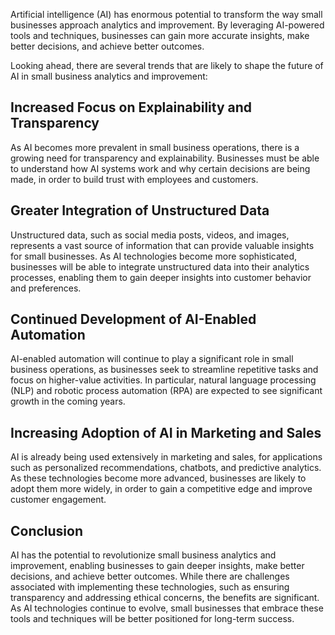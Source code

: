

Artificial intelligence (AI) has enormous potential to transform the way small businesses approach analytics and improvement. By leveraging AI-powered tools and techniques, businesses can gain more accurate insights, make better decisions, and achieve better outcomes.

Looking ahead, there are several trends that are likely to shape the future of AI in small business analytics and improvement:

Increased Focus on Explainability and Transparency
--------------------------------------------------

As AI becomes more prevalent in small business operations, there is a growing need for transparency and explainability. Businesses must be able to understand how AI systems work and why certain decisions are being made, in order to build trust with employees and customers.

Greater Integration of Unstructured Data
----------------------------------------

Unstructured data, such as social media posts, videos, and images, represents a vast source of information that can provide valuable insights for small businesses. As AI technologies become more sophisticated, businesses will be able to integrate unstructured data into their analytics processes, enabling them to gain deeper insights into customer behavior and preferences.

Continued Development of AI-Enabled Automation
----------------------------------------------

AI-enabled automation will continue to play a significant role in small business operations, as businesses seek to streamline repetitive tasks and focus on higher-value activities. In particular, natural language processing (NLP) and robotic process automation (RPA) are expected to see significant growth in the coming years.

Increasing Adoption of AI in Marketing and Sales
------------------------------------------------

AI is already being used extensively in marketing and sales, for applications such as personalized recommendations, chatbots, and predictive analytics. As these technologies become more advanced, businesses are likely to adopt them more widely, in order to gain a competitive edge and improve customer engagement.

Conclusion
----------

AI has the potential to revolutionize small business analytics and improvement, enabling businesses to gain deeper insights, make better decisions, and achieve better outcomes. While there are challenges associated with implementing these technologies, such as ensuring transparency and addressing ethical concerns, the benefits are significant. As AI technologies continue to evolve, small businesses that embrace these tools and techniques will be better positioned for long-term success.
